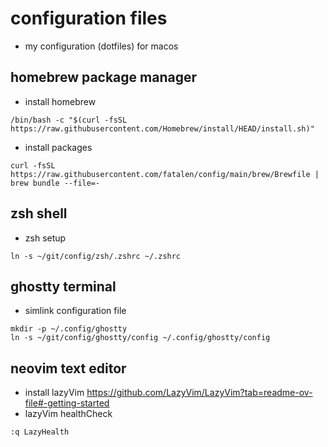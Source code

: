 # configuration files
- my configuration (dotfiles) for macos

## homebrew package manager
- install homebrew
```
/bin/bash -c "$(curl -fsSL https://raw.githubusercontent.com/Homebrew/install/HEAD/install.sh)"
```
- install packages
```
curl -fsSL https://raw.githubusercontent.com/fatalen/config/main/brew/Brewfile | brew bundle --file=-

```

## zsh shell
- zsh setup
```
ln -s ~/git/config/zsh/.zshrc ~/.zshrc
```

## ghostty terminal
- simlink configuration file
```
mkdir -p ~/.config/ghostty
ln -s ~/git/config/ghostty/config ~/.config/ghostty/config
```

## neovim text editor
- install lazyVim https://github.com/LazyVim/LazyVim?tab=readme-ov-file#-getting-started
- lazyVim healthCheck
```
:q LazyHealth
```
